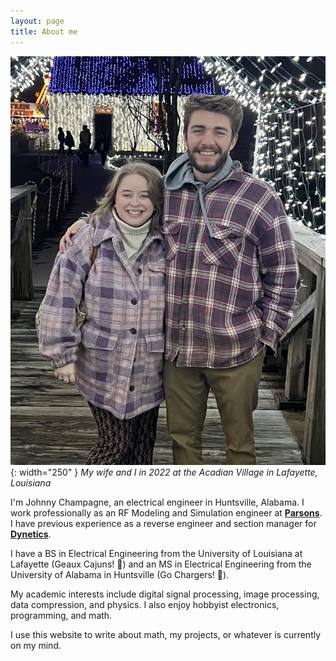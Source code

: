 ```yaml
---
layout: page
title: About me
---
```

![Me](/assets/about/me2.jpg){: width="250" }
*My wife and I in 2022 at the Acadian Village in Lafayette, Louisiana*


I'm Johnny Champagne, an electrical engineer in Huntsville, Alabama. I work professionally as an RF Modeling and Simulation engineer at **[Parsons](https://www.parsons.com/)**. I have previous experience as a reverse engineer and section manager for **[Dynetics](https://www.dynetics.com/)**.

  
I have a BS in Electrical Engineering from the University of Louisiana at Lafayette (Geaux Cajuns! 🤟) and an MS in Electrical Engineering from the University of Alabama in Huntsville (Go Chargers! 🐎).


My academic interests include digital signal processing, image processing, data compression, and physics. I also enjoy hobbyist electronics, programming, and math.


I use this website to write about math, my projects, or whatever is currently on my mind.
